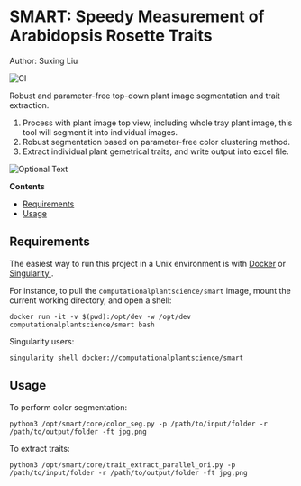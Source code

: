 # SMART: Speedy Measurement of Arabidopsis Rosette Traits

Author: Suxing Liu

![CI](https://github.com/Computational-Plant-Science/SMART/workflows/CI/badge.svg)

Robust and parameter-free top-down plant image segmentation and trait extraction.

1. Process with plant image top view, including whole tray plant image, this tool will segment it into individual images.
2. Robust segmentation based on parameter-free color clustering method.
3. Extract individual plant gemetrical traits, and write output into excel file.

![Optional Text](../master/media/image_01.png)

<!-- START doctoc generated TOC please keep comment here to allow auto update -->
<!-- DON'T EDIT THIS SECTION, INSTEAD RE-RUN doctoc TO UPDATE -->
**Contents**

- [Requirements](#requirements)
- [Usage](#usage)

<!-- END doctoc generated TOC please keep comment here to allow auto update -->

## Requirements

The easiest way to run this project in a Unix environment is with [Docker](https://www.docker.com/) or [Singularity ](https://sylabs.io/singularity/).

For instance, to pull the `computationalplantscience/smart` image, mount the current working directory, and open a shell:

`docker run -it -v $(pwd):/opt/dev -w /opt/dev computationalplantscience/smart bash`

Singularity users:

`singularity shell docker://computationalplantscience/smart`

## Usage

To perform color segmentation:

`python3 /opt/smart/core/color_seg.py -p /path/to/input/folder -r /path/to/output/folder -ft jpg,png`

To extract traits:

`python3 /opt/smart/core/trait_extract_parallel_ori.py -p /path/to/input/folder -r /path/to/output/folder -ft jpg,png`
